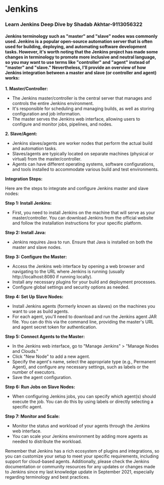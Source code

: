 # Jenkins
### Learn Jenkins Deep Dive by Shadab Akhtar-9113056322

#### Jenkins terminology such as "master" and "slave" nodes was commonly used. Jenkins is a popular open-source automation server that is often used for building, deploying, and automating software development tasks. However, it's worth noting that the Jenkins project has made some changes in terminology to promote more inclusive and neutral language, so you may want to use terms like "controller" and "agent" instead of "master" and "slave." Nevertheless, I'll provide an overview of how Jenkins integration between a master and slave (or controller and agent) works:

**1. Master/Controller:**
   - The Jenkins master/controller is the central server that manages and controls the entire Jenkins environment.
   - It's responsible for scheduling and managing builds, as well as storing configuration and job information.
   - The master serves the Jenkins web interface, allowing users to configure and monitor jobs, pipelines, and nodes.

**2. Slave/Agent:**
   - Jenkins slaves/agents are worker nodes that perform the actual build and automation tasks.
   - Slaves/agents are typically located on separate machines (physical or virtual) from the master/controller.
   - Agents can have different operating systems, software configurations, and tools installed to accommodate various build and test environments.

**Integration Steps:**

Here are the steps to integrate and configure Jenkins master and slave nodes:

**Step 1: Install Jenkins:**
   - First, you need to install Jenkins on the machine that will serve as your master/controller. You can download Jenkins from the official website and follow the installation instructions for your specific platform.

**Step 2: Install Java:**
   - Jenkins requires Java to run. Ensure that Java is installed on both the master and slave nodes.

**Step 3: Configure the Master:**
   - Access the Jenkins web interface by opening a web browser and navigating to the URL where Jenkins is running (usually http://localhost:8080 if running locally).
   - Install any necessary plugins for your build and deployment processes.
   - Configure global settings and security options as needed.

**Step 4: Set Up Slave Nodes:**
   - Install Jenkins agents (formerly known as slaves) on the machines you want to use as build agents.
   - For each agent, you'll need to download and run the Jenkins agent JAR file. You can do this via the command line, providing the master's URL and agent secret token for authentication.

**Step 5: Connect Agents to the Master:**
   - In the Jenkins web interface, go to "Manage Jenkins" > "Manage Nodes and Clouds."
   - Click "New Node" to add a new agent.
   - Specify the agent's name, select the appropriate type (e.g., Permanent Agent), and configure any necessary settings, such as labels or the number of executors.
   - Save the agent configuration.

**Step 6: Run Jobs on Slave Nodes:**
   - When configuring Jenkins jobs, you can specify which agent(s) should execute the job. You can do this by using labels or directly selecting a specific agent.

**Step 7: Monitor and Scale:**
   - Monitor the status and workload of your agents through the Jenkins web interface.
   - You can scale your Jenkins environment by adding more agents as needed to distribute the workload.

Remember that Jenkins has a rich ecosystem of plugins and integrations, so you can customize your setup to meet your specific requirements, including support for cloud-based agents. Additionally, please check the Jenkins documentation or community resources for any updates or changes made to Jenkins since my last knowledge update in September 2021, especially regarding terminology and best practices.
